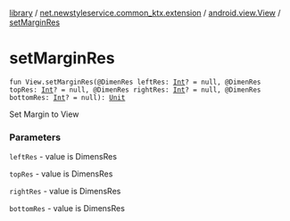 [library](../../index.md) / [net.newstyleservice.common_ktx.extension](../index.md) / [android.view.View](index.md) / [setMarginRes](./set-margin-res.md)

# setMarginRes

`fun View.setMarginRes(@DimenRes leftRes: `[`Int`](https://kotlinlang.org/api/latest/jvm/stdlib/kotlin/-int/index.html)`? = null, @DimenRes topRes: `[`Int`](https://kotlinlang.org/api/latest/jvm/stdlib/kotlin/-int/index.html)`? = null, @DimenRes rightRes: `[`Int`](https://kotlinlang.org/api/latest/jvm/stdlib/kotlin/-int/index.html)`? = null, @DimenRes bottomRes: `[`Int`](https://kotlinlang.org/api/latest/jvm/stdlib/kotlin/-int/index.html)`? = null): `[`Unit`](https://kotlinlang.org/api/latest/jvm/stdlib/kotlin/-unit/index.html)

Set Margin to View

### Parameters

`leftRes` - value is DimensRes

`topRes` - value is DimensRes

`rightRes` - value is DimensRes

`bottomRes` - value is DimensRes